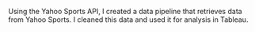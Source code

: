 Using the Yahoo Sports API, I created a data pipeline that retrieves data from Yahoo Sports. I cleaned this data and used it for analysis in Tableau.
